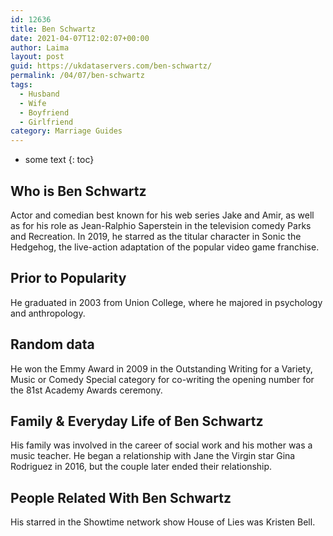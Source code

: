 ```yaml
---
id: 12636
title: Ben Schwartz
date: 2021-04-07T12:02:07+00:00
author: Laima
layout: post
guid: https://ukdataservers.com/ben-schwartz/
permalink: /04/07/ben-schwartz
tags:
  - Husband
  - Wife
  - Boyfriend
  - Girlfriend
category: Marriage Guides
---
```


* some text
{: toc}


## Who is Ben Schwartz
                  
                  
                  
Actor and comedian best known for his web series Jake and Amir, as well as for his role as Jean-Ralphio Saperstein in the television comedy Parks and Recreation. In 2019, he starred as the titular character in Sonic the Hedgehog, the live-action adaptation of the popular video game franchise.
                  
              
            
              
            
                
                
                
## Prior to Popularity
                  
                  
                  
He graduated in 2003 from Union College, where he majored in psychology and anthropology.
                  
              
            
              
            
                
                
                
## Random data
                  
                  
                  
He won the Emmy Award in 2009 in the Outstanding Writing for a Variety, Music or Comedy Special category for co-writing the opening number for the 81st Academy Awards ceremony.
                  
              
            
              
            
                
                
                
## Family & Everyday Life of Ben Schwartz
                  
                  
                  
His family was involved in the career of social work and his mother was a music teacher. He began a relationship with Jane the Virgin star Gina Rodriguez in 2016, but the couple later ended their relationship. 
                  
              
            
              
            
                
                
                
## People Related With Ben Schwartz
                  
                  
                  
His starred in the Showtime network show House of Lies was Kristen Bell.
                  
              
            
              
            
                
              
            
              
              
            
            
              
            
          
          
          